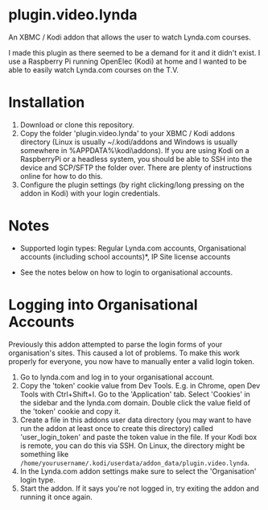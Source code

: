 # plugin.video.lynda

An XBMC / Kodi addon that allows the user to watch Lynda.com courses.

I made this plugin as there seemed to be a demand for it and it didn't exist. I use a Raspberry Pi running OpenElec (Kodi) at home and I wanted to be able to easily watch Lynda.com courses on the T.V.

# Installation

1. Download or clone this repository.
2. Copy the folder 'plugin.video.lynda' to your XBMC / Kodi addons directory (Linux is usually ~/.kodi/addons and Windows is usually somewhere in %APPDATA%\kodi\addons). If you are using Kodi on a RaspberryPi or a headless system, you should be able to SSH into the device and SCP/SFTP the folder over. There are plenty of instructions online for how to do this.
3. Configure the plugin settings (by right clicking/long pressing on the addon in Kodi) with your login credentials.

# Notes

- Supported login types: Regular Lynda.com accounts, Organisational accounts (including school accounts)*, IP Site license accounts

* See the notes below on how to login to organisational accounts.

# Logging into Organisational Accounts

Previously this addon attempted to parse the login forms of your organisation's sites. This caused a lot of problems.
To make this work properly for everyone, you now have to manually enter a valid login token.

1. Go to lynda.com and log in to your organisational account.
2. Copy the 'token' cookie value from Dev Tools. E.g. in Chrome, open Dev Tools with Ctrl+Shift+I. Go to the 'Application' tab. Select 'Cookies' in the sidebar and the lynda.com domain. Double click the value field of the 'token' cookie and copy it.
3. Create a file in this addons user data directory (you may want to have run the addon at least once to create this directory) called 'user_login_token' and paste the token value in the file. If your Kodi box is remote, you can do this via SSH. On Linux, the directory might be something like `/home/yourusername/.kodi/userdata/addon_data/plugin.video.lynda`.
4. In the Lynda.com addon settings make sure to select the 'Organisation' login type.
5. Start the addon. If it says you're not logged in, try exiting the addon and running it once again.
